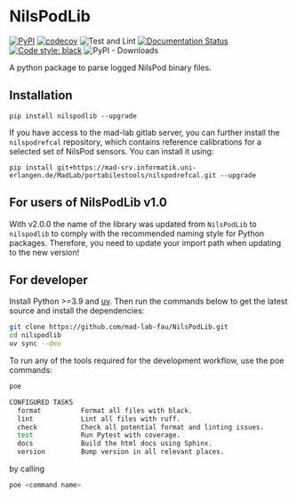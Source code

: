 # NilsPodLib

[![PyPI](https://img.shields.io/pypi/v/nilspodlib)](https://pypi.org/project/nilspodlib/)
[![codecov](https://codecov.io/gh/mad-lab-fau/NilsPodLib/branch/master/graph/badge.svg?token=2CXLVYMHJF)](https://codecov.io/gh/mad-lab-fau/NilsPodLib)
![Test and Lint](https://github.com/mad-lab-fau/NilsPodLib/workflows/Test%20and%20Lint/badge.svg)
[![Documentation Status](https://readthedocs.org/projects/nilspodlib/badge/?version=latest)](https://nilspodlib.readthedocs.io/en/latest/?badge=latest)
[![Code style: black](https://img.shields.io/badge/code%20style-black-000000.svg)](https://github.com/psf/black)
![PyPI - Downloads](https://img.shields.io/pypi/dm/nilspodlib)

A python package to parse logged NilsPod binary files.

## Installation

```
pip install nilspodlib --upgrade
```

If you have access to the mad-lab gitlab server, you can further install the `nilspodrefcal` repository, which contains
reference calibrations for a selected set of NilsPod sensors.
You can install it using:

```
pip install git+https://mad-srv.informatik.uni-erlangen.de/MadLab/portabilestools/nilspodrefcal.git --upgrade
```

## For users of NilsPodLib v1.0

With v2.0.0 the name of the library was updated from `NilsPodLib` to `nilspodlib` to comply with the recommended naming
style for Python packages.
Therefore, you need to update your import path when updating to the new version!

## For developer

Install Python >=3.9 and [uv](https://docs.astral.sh/uv/getting-started/installation/).
Then run the commands below to get the latest source and install the dependencies:

```bash
git clone https://github.com/mad-lab-fau/NilsPodLib.git
cd nilspodlib
uv sync --dev
```

To run any of the tools required for the development workflow, use the poe commands:

```bash
poe 

CONFIGURED TASKS
  format          Format all files with black.
  lint            Lint all files with ruff.
  check           Check all potential format and linting issues.
  test            Run Pytest with coverage.
  docs            Build the html docs using Sphinx.
  version         Bump version in all relevant places.
```

by calling

```bash
poe <command name>
````
